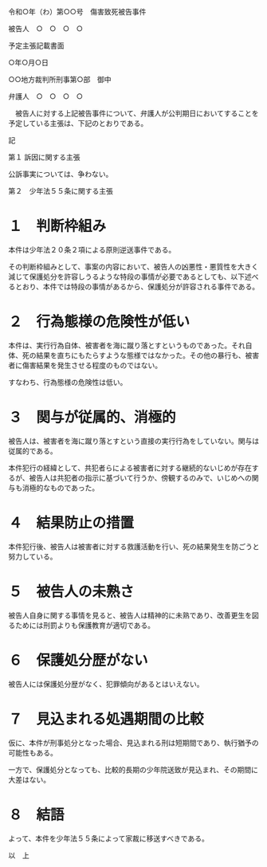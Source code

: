 令和○年（わ）第○○号　傷害致死被告事件

被告人　○　○　○　○

予定主張記載書面

○年○月○日

○○地方裁判所刑事第○部　御中

弁護人　○　○　○　○

　被告人に対する上記被告事件について、弁護人が公判期日においてすることを予定している主張は、下記のとおりである。

記

第１ 訴因に関する主張

公訴事実については、争わない。

第２　少年法５５条に関する主張

# １　判断枠組み

本件は少年法２０条２項による原則逆送事件である。

その判断枠組みとして、事案の内容において、被告人の凶悪性・悪質性を大きく減じて保護処分を許容しうるような特段の事情が必要であるとしても、以下述べるとおり、本件では特段の事情があるから、保護処分が許容される事件である。

# ２　行為態様の危険性が低い

本件は、実行行為自体、被害者を海に蹴り落とすというものであった。それ自体、死の結果を直ちにもたらすような態様ではなかった。その他の暴行も、被害者に傷害結果を発生させる程度のものではない。

すなわち、行為態様の危険性は低い。

# ３　関与が従属的、消極的

被告人は、被害者を海に蹴り落とすという直接の実行行為をしていない。関与は従属的である。

本件犯行の経緯として、共犯者らによる被害者に対する継続的ないじめが存在するが、被告人は共犯者の指示に基づいて行うか、傍観するのみで、いじめへの関与も消極的なものであった。

# ４　結果防止の措置

本件犯行後、被告人は被害者に対する救護活動を行い、死の結果発生を防ごうと努力している。

# ５　被告人の未熟さ

被告人自身に関する事情を見ると、被告人は精神的に未熟であり、改善更生を図るためには刑罰よりも保護教育が適切である。

# ６　保護処分歴がない

被告人には保護処分歴がなく、犯罪傾向があるとはいえない。

# ７　見込まれる処遇期間の比較

仮に、本件が刑事処分となった場合、見込まれる刑は短期間であり、執行猶予の可能性もある。

一方で、保護処分となっても、比較的長期の少年院送致が見込まれ、その期間に大差はない。

# ８　結語

よって、本件を少年法５５条によって家裁に移送すべきである。

以　上
